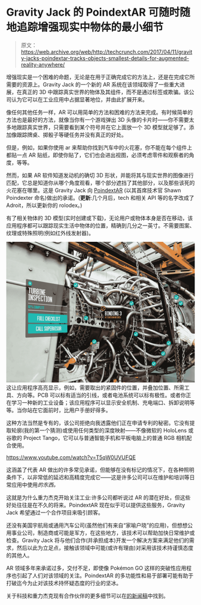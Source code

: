 # Gravity Jack 的 PoindextAR 可随时随地追踪增强现实中物体的最小细节 

> 原文：<https://web.archive.org/web/http://techcrunch.com/2017/04/11/gravity-jacks-poindextar-tracks-objects-smallest-details-for-augmented-reality-anywhere/>

增强现实是一个困难的命题，无论是在用于正确完成它的方法上，还是在完成它所需要的资源上。Gravity Jack 的一个新的 AR 系统在该领域取得了一些重大进展，在真正的 3D 中跟踪真实世界的物体及其组件，而不是通过标签或欺骗。该公司认为它可以在工业应用中占据显著地位，并由此扩展开来。

像任何其他任务一样，AR 可以用简单的方法和困难的方法来完成。有时候简单的方法也是最好的方法，就像当你有一个游戏弹出 3D 头像的卡片时——你不需要太多地跟踪真实世界，只需要看到某个符号并在它上面放一个 3D 模型就足够了。添加像跟踪牌桌、掷骰子等硬任务并没有真正的好处。

但是，例如，如果你使用 ar 来帮助你找到汽车中的火花塞，你不能在每个组件上都贴一点 AR 贴纸，即使你贴了，它们也会进出视图，必须考虑零件和观察者的角度，等等。

然而，如果 AR 软件知道发动机的确切 3D 形状，并能将其与现实世界的图像进行匹配，它总是知道你从哪个角度观看，哪个部分遮挡了其他部分，以及那些该死的火花塞在哪里。这是 Gravity Jack 向 [PoindextAR](https://web.archive.org/web/20230125144656/https://gravityjack.com/poindextAR/) (以其首席技术官 Shawn Poindexter 命名)做出的承诺。(**更新**:几个月后，tech 和相关 API 等的名字改成了 Adroit，所以更新你的 rolodex。)

有了相关物体的 3D 模型(实时创建或下载)，无论用户或物体本身是否在移动，该应用程序都可以跟踪现实生活中物体的位置，精确到几分之一英寸。不需要图案、纹理或特殊照明(例如红外线发射器)。

[![](img/45bf458f9075f23ee2640bb5de97a01d.png)](https://web.archive.org/web/20230125144656/https://techcrunch.com/wp-content/uploads/2017/04/poindextar_industrial_mock_3.jpg) 这让应用程序高亮显示，例如，需要取出的紧固件的位置，并叠加位置、所需工具、方向等。PCB 可以标有适当的引线，或者电池系统可以标有极性。或者你正在学习一种新的工业设备；该应用程序可以显示安全机制、充电端口、拆卸说明等等。当你站在它面前时，比用户手册好得多。

这种方法当然是专有的，该公司拒绝向我透露他们正在申请专利的秘密。它没有提取轮廓(我的第一个猜测)或使用任何类型的深度映射——不像微软的 HoloLens 或谷歌的 Project Tango，它可以与普通智能手机和平板电脑上的普通 RGB 相机配合使用。

https://www.youtube.com/watch?v=T5qW0UVUFQE

这涵盖了代表 AR 做出的许多常见承诺，但能够在没有标记的情况下，在各种照明条件下，以非常低的延迟和高精度完成它——这是许多公司可以在维护和培训等日常应用中使用*的东西。*

这就是为什么重力杰克开始关注工业:许多公司都听说过 AR 的潜在好处，但这些好处往往是在不久的将来。PoindextAR 现在似乎可以提供这些服务，Gravity Jack 希望通过一个合作项目来吸引顾客。

还没有美国宇航局或通用汽车公司(虽然他们有来自“家喻户晓”的应用)，但想想公用事业公司，制造商或可能是军方，在这些地方，该技术可以帮助加快日常维护或检查。Gravity Jack 将与他们合作(并承担成本)开发一个解决方案来满足他们的需求，然后以此为立足点，接触该领域中可能(或许有理由)对采用该技术持谨慎态度的其他人。

AR 领域多年来承诺过多，交付不足，即使像 Pokémon GO 这样的突破性应用程序也引起了人们对该领域的关注。PoindextAR 的多功能性和易于部署可能有助于打破迄今为止对该技术持怀疑态度的行业的坚冰。

关于科技和重力杰克现有合作伙伴的更多细节可以在[的新闻稿](https://web.archive.org/web/20230125144656/http://www.prweb.com/releases/prweb14206414.htm)中找到。